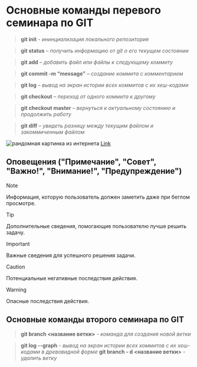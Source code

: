 # Основные команды перевого семинара по GIT

> **git init** - *ининциализация локального репозитория*

>**git status** – *получить информацию от git о его текущем состоянии*

>**git add** – *добавить файл или файлы к следующему коммиту*

>**git commit -m “message”** – *cоздание коммита с комментарием*

>**git log** – *вывод на экран истории всех коммитов с их хеш-кодами*

>**git checkout** – *переход от одного коммита к другому*

>**git checkout master** – *вернуться к актуальному состоянию и продолжить работу*

>**git diff** – *увидеть разницу между текущим файлом и закоммиченным файлом*

![рандомная картинка из интернета](https://mobimg.b-cdn.net/v3/fetch/80/807548893d3c824877406205a7aed13c.jpeg)
[Link](https://gb.ru)

## Оповещения ("Примечание", "Совет", "Важно!", "Внимание!", "Предупреждение")

> [!NOTE]
> Информация, которую пользователь должен заметить даже при беглом просмотре.

> [!TIP]
> Дополнительные сведения, помогающие пользователю лучше решить задачу.

> [!IMPORTANT]
> Важные сведения для успешного решения задачи.

> [!CAUTION]
> Потенциальные негативные последствия действия.

> [!WARNING]
> Опасные последствия действия.

## Основные команды второго семинара по GIT

> **git branch <название ветки>** - *команда для создания новой ветки*

> **git log --graph** - *вывод на экран истории всех коммитов с их хеш-кодами в древовидной форме*
> **git branch - d <название ветки>** - *удалить ветку*